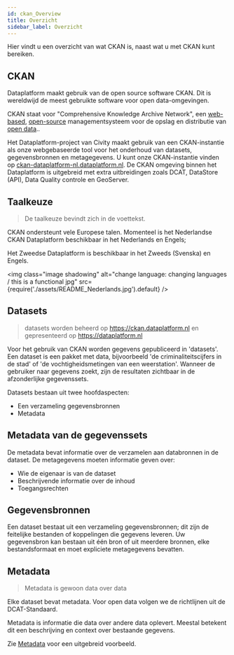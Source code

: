 ```yaml
---
id: ckan_Overview
title: Overzicht
sidebar_label: Overzicht
---
```


Hier vindt u een overzicht van wat CKAN is, naast wat u met CKAN kunt bereiken.

## CKAN 

Dataplatform maakt gebruik van de open source software CKAN. Dit is wereldwijd de meest gebruikte software voor open data-omgevingen. 

CKAN staat voor "Comprehensive Knowledge Archive Network", een <a href="https://en.wikipedia.org/wiki/Web_application" target="_blank">web-based</a>, <a href="https://en.wikipedia.org/wiki/Open-source_software" target="_blank">open-source</a> managementsysteem voor de opslag en distributie van <a href="https://en.wikipedia.org/wiki/Open_data" target="_blank">open data</a>.. 

Het Dataplatform-project van Civity maakt gebruik van een CKAN-instantie als onze webgebaseerde tool voor het onderhoud van datasets, gegevensbronnen en metagegevens. U kunt onze CKAN-instantie vinden op <a href="https://ckan-dataplatform-nl.dataplatform.nl/" target="_blank">ckan-dataplatform-nl.dataplatform.nl</a>. De CKAN omgeving binnen het Dataplatform is uitgebreid met extra uitbreidingen zoals DCAT, DataStore (API), Data Quality controle en GeoServer. 

## Taalkeuze
>De taalkeuze bevindt zich in de voettekst.

CKAN ondersteunt vele Europese talen. Momenteel is het Nederlandse CKAN Dataplatform beschikbaar in het Nederlands en Engels;  

Het Zweedse Dataplatform is beschikbaar in het Zweeds (Svenska) en Engels.

<img class="image shadowing" alt="change language: changing languages / this is a functional jpg" src={require('./assets/README_Nederlands.jpg').default} />


## Datasets  
> datasets worden beheerd op <a href="https://ckan.dataplatform.nl/" target="_blank">https://ckan.dataplatform.nl</a> en gepresenteerd op <a href="https://dataplatform.nl" target="_blank">https://dataplatform.nl</a>

Voor het gebruik van CKAN worden gegevens gepubliceerd in 'datasets'. Een dataset is een pakket met data, bijvoorbeeld 'de criminaliteitscijfers in de stad' of 'de vochtigheidsmetingen van een weerstation'. Wanneer de gebruiker naar gegevens zoekt, zijn de resultaten zichtbaar in de afzonderlijke gegevenssets.

Datasets bestaan uit twee hoofdaspecten: 
* Een verzameling gegevensbronnen 
* Metadata 


## Metadata van de gegevenssets 
De metadata bevat informatie over de verzamelen aan databronnen in de dataset. De metagegevens moeten informatie geven over:
* Wie de eigenaar is van de dataset 
* Beschrijvende informatie over de inhoud  
* Toegangsrechten 

## Gegevensbronnen 
Een dataset bestaat uit een verzameling gegevensbronnen; dit zijn de feitelijke bestanden of koppelingen die gegevens leveren. Uw gegevensbron kan bestaan uit één bron of uit meerdere bronnen, elke bestandsformaat en moet expliciete metagegevens bevatten. 

## Metadata 
> Metadata is gewoon data over data

Elke dataset bevat metadata. Voor open data volgen we de richtlijnen uit de DCAT-Standaard. 

Metadata is informatie die data over andere data oplevert. Meestal betekent dit een beschrijving en context over bestaande gegevens. 

Zie [Metadata](metadata_Metadata#metadata-example) voor een uitgebreid voorbeeld.
